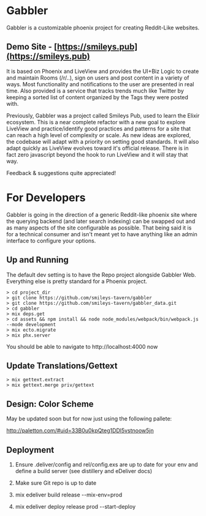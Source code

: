 # Gabbler

Gabbler is a customizable phoenix project for creating Reddit-Like websites. 

Demo Site - [https://smileys.pub](https://smileys.pub)
---
It is based on Phoenix and LiveView and provides the UI+Biz Logic to create and maintain Rooms (/r/..), sign on users and post content in a variety of ways. Most functionality and notifications to the user are presented in real time. Also provided is a service that tracks trends much like Twitter by keeping a sorted list of content organized by the Tags they were posted with.

Previously, Gabbler was a project called Smileys Pub, used to learn the Elixir ecosystem. This is a near complete refactor with a new goal to explore LiveView and practice/identify good practices and patterns for a site that can reach a high level of complexity or scale. As new ideas are explored, the codebase will adapt with a priority on setting good standards. It will also adapt quickly as LiveView evolves toward it's official release. There is in fact zero javascript beyond the hook to run LiveView and it will stay that way.

Feedback & suggestions quite appreciated!


# For Developers

Gabbler is going in the direction of a generic Reddit-like phoenix site where the querying backend (and later search indexing) can be swapped out and as many aspects of the site configurable as possible. That being said it is for a technical consumer and isn't meant yet to have anything like an admin interface to configure your options.

## Up and Running

The default dev setting is to have the Repo project alongside Gabbler Web. Everything else is pretty standard for a Phoenix project.

```
> cd project_dir
> git clone https://github.com/smileys-tavern/gabbler
> git clone https://github.com/smileys-tavern/gabbler_data.git
> cd gabbler
> mix deps.get
> cd assets && npm install && node node_modules/webpack/bin/webpack.js --mode development
> mix ecto.migrate
> mix phx.server
```

You should be able to navigate to http://localhost:4000 now


## Update Translations/Gettext

```
> mix gettext.extract
> mix gettext.merge priv/gettext
```

## Design: Color Scheme

May be updated soon but for now just using the following pallete:

http://paletton.com/#uid=33B0u0kpQteg1DDl5vstnoow5jn


## Deployment

1. Ensure .deliver/config and rel/config.exs are up to date for your env and define a build server (see distillery and eDeliver docs)

2. Make sure Git repo is up to date

3. mix edeliver build release --mix-env=prod

4. mix edeliver deploy release prod --start-deploy
